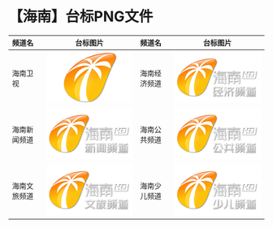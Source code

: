 # 【海南】台标PNG文件
|频道名|台标图片|频道名|台标图片|
|:---|:---:|:---|:---:|
|海南卫视|<img src="https://raw.githubusercontent.com/liuyilong80880/tvlog/main/img/Hainan.png">|海南经济频道|<img src="https://raw.githubusercontent.com/liuyilong80880/tvlog/main/img/Hainan1.png">|
|海南新闻频道|<img src="https://raw.githubusercontent.com/liuyilong80880/tvlog/main/img/Hainan2.png">|海南公共频道|<img src="https://raw.githubusercontent.com/liuyilong80880/tvlog/main/img/Hainan3.png">|
|海南文旅频道|<img src="https://raw.githubusercontent.com/liuyilong80880/tvlog/main/img/Hainan4.png">|海南少儿频道|<img src="https://raw.githubusercontent.com/liuyilong80880/tvlog/main/img/Hainan5.png">|
